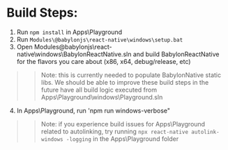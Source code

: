 # Build Steps:
1. Run `npm install` in Apps\Playground
2. Run `Modules\@babylonjs\react-native\windows\setup.bat`
3. Open Modules\@babylonjs\react-native\windows\BabylonReactNative.sln and build BabylonReactNative for the flavors you care about (x86, x64, debug/release, etc)
>> Note: this is currently needed to populate BabylonNative static libs. We should be able to improve these build steps in the future have all build logic executed from Apps\Playground\windows\Playground.sln
4. In Apps\Playground, run 'npm run windows-verbose"
>> Note: if you experience build issues for Apps\Playground related to autolinking, try running `npx react-native autolink-windows -logging` in the Apps\Playground folder